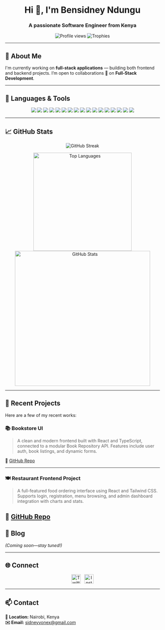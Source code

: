 <h1 align="center">Hi 👋, I'm Bensidney Ndungu</h1>
<h3 align="center">A passionate Software Engineer from Kenya</h3>

<p align="center">
  <img src="https://komarev.com/ghpvc/?username=sidneyvonex&label=Profile%20views&color=0e75b6&style=flat" alt="Profile views" />
  <img src="https://github-profile-trophy.vercel.app/?username=sidneyvonex&theme=radical" alt="Trophies" />
</p>

---

## 🔭 About Me

I'm currently working on **full-stack applications** — building both frontend and backend projects.
I’m open to collaborations 👯 on **Full‑Stack Development**.

---

## 🧰 Languages & Tools

<div align="center">
  <img src="https://img.shields.io/badge/JavaScript-F7DF1E?style=for-the-badge&logo=javascript&logoColor=black" />
  <img src="https://img.shields.io/badge/TypeScript-007ACC?style=for-the-badge&logo=typescript&logoColor=white" />
  <img src="https://img.shields.io/badge/Python-3776AB?style=for-the-badge&logo=python&logoColor=white" />
  <img src="https://img.shields.io/badge/Java-007396?style=for-the-badge&logo=java&logoColor=white" />
  <img src="https://img.shields.io/badge/Node.js-339933?style=for-the-badge&logo=node.js&logoColor=white" />
  <img src="https://img.shields.io/badge/React-61DAFB?style=for-the-badge&logo=react&logoColor=black" />
  <img src="https://img.shields.io/badge/HTML5-E34F26?style=for-the-badge&logo=html5&logoColor=white" />
  <img src="https://img.shields.io/badge/CSS3-1572B6?style=for-the-badge&logo=css3&logoColor=white" />
  <img src="https://img.shields.io/badge/Tailwind_CSS-06B6D4?style=for-the-badge&logo=tailwindcss&logoColor=white" />
  <img src="https://img.shields.io/badge/PostgreSQL-4169E1?style=for-the-badge&logo=postgresql&logoColor=white" />
  <img src="https://img.shields.io/badge/MySQL-4479A1?style=for-the-badge&logo=mysql&logoColor=white" />
  <img src="https://img.shields.io/badge/Neon-000000?style=for-the-badge&logo=neon&logoColor=white" />
  <img src="https://img.shields.io/badge/Drizzle_ORM-000?style=for-the-badge&logo=drizzle&logoColor=white" />
  <img src="https://img.shields.io/badge/Azure-0078D4?style=for-the-badge&logo=microsoftazure&logoColor=white" />
  <img src="https://img.shields.io/badge/Netlify-00C7B7?style=for-the-badge&logo=netlify&logoColor=white" />
  <img src="https://img.shields.io/badge/Git-F05032?style=for-the-badge&logo=git&logoColor=white" />
  <img src="https://img.shields.io/badge/GitHub-181717?style=for-the-badge&logo=github&logoColor=white" />
</div>

---

## 📈 GitHub Stats

<p align="center">
  <img src="https://github-readme-streak-stats-eight.vercel.app?user=Sidneyvonex&theme=tokyonight&hide_border=true&fire=00acee" alt="GitHub Streak" />
</p>

<p align="center">
  <img width="320" src="https://github-readme-stats.vercel.app/api/top-langs?username=sidneyvonex&show_icons=true&locale=en&layout=compact" alt="Top Languages" />
  <img width="440" src="https://github-readme-stats.vercel.app/api?username=sidneyvonex&show_icons=true&locale=en" alt="GitHub Stats" />
</p>

---

## 🚀 Recent Projects

Here are a few of my recent works:

### 📚 Bookstore UI
> A clean and modern frontend built with React and TypeScript, connected to a modular Book Repository API. Features include user auth, book listings, and dynamic forms.

🔗 [GitHub Repo](https://github.com/sidneyvonex/Book-Store-Api)

---

### 🍽️ Restaurant Frontend Project
> A full-featured food ordering interface using React and Tailwind CSS. Supports login, registration, menu browsing, and admin dashboard integration with charts and stats.

🔗 [GitHub Repo](https://github.com/sidneyvonex/React-Fulldemo-Project)
---

## 📝 Blog

*(Coming soon—stay tuned!)*

---

## 🌐 Connect

<p align="center">
  <a href="https://twitter.com/sidneygithu" target="_blank"><img src="https://simpleicons.org/icons/twitter.svg" alt="Twitter" width="30" /></a>&nbsp;&nbsp;
  <a href="https://instagram.com/s_1dney" target="_blank"><img src="https://simpleicons.org/icons/instagram.svg" alt="Instagram" width="30" /></a>
</p>

---

## 📫 Contact

**📍 Location:** Nairobi, Kenya  
**✉️ Email:** sidneyvonex@gmail.com  
